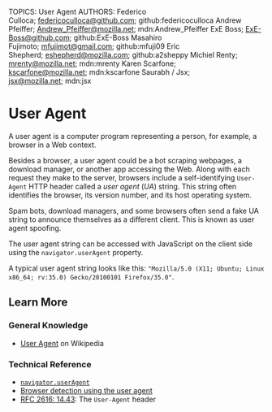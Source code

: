 TOPICS: User Agent
AUTHORS: Federico Culloca; federicoculloca@github.com; github:federicoculloca
         Andrew Pfeiffer; Andrew_Pfeiffer@mozilla.net; mdn:Andrew_Pfeiffer
         ExE Boss; ExE-Boss@github.com; github:ExE-Boss
         Masahiro Fujimoto; mfujimot@gmail.com; github:mfuji09
         Eric Shepherd; eshepherd@mozilla.com; github:a2sheppy
         Michiel Renty; mrenty@mozilla.net; mdn:mrenty
         Karen Scarfone; kscarfone@mozilla.net; mdn:kscarfone
         Saurabh / Jsx; jsx@mozilla.net; mdn:jsx

# User Agent

A user agent is a computer program representing a person, for example, a browser in a Web context.

Besides a browser, a user agent could be a bot scraping webpages, a download manager, or another app
accessing the Web. Along with each request they make to the server, browsers include a
self-identifying `User-Agent` HTTP header called a *user agent* (*UA*) string. This string often
identifies the browser, its version number, and its host operating system.

Spam bots, download managers, and some browsers often send a fake UA string to announce themselves
as a different client. This is known as user agent spoofing.

The user agent string can be accessed with JavaScript on the client side using the
`navigator.userAgent` property.

A typical user agent string looks like this:
`"Mozilla/5.0 (X11; Ubuntu; Linux x86_64; rv:35.0) Gecko/20100101 Firefox/35.0"`.

## Learn More

### General Knowledge

- [User Agent](https://en.wikipedia.org/wiki/User%20agent) on Wikipedia

### Technical Reference

- [`navigator.userAgent`](https://wiki.developer.mozilla.org/en-US/docs/Web/API/Navigator/userAgent)
- [Browser detection using the user agent](https://wiki.developer.mozilla.org/en-US/docs/Web/HTTP/Browser_detection_using_the_user_agent)
- [RFC 2616: 14.43](https://tools.ietf.org/html/rfc2616): The `User-Agent` header
